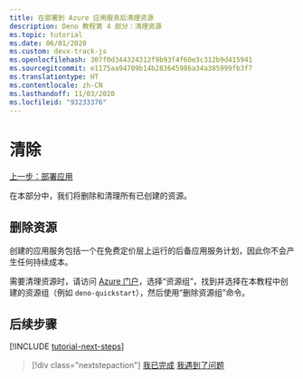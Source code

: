 ```yaml
---
title: 在部署到 Azure 应用服务后清理资源
description: Deno 教程第 4 部分：清理资源
ms.topic: tutorial
ms.date: 06/01/2020
ms.custom: devx-track-js
ms.openlocfilehash: 307f0d344324312f9b93f4f60e3c312b9d415941
ms.sourcegitcommit: e1175aa94709b14b283645986a34a385999fb3f7
ms.translationtype: HT
ms.contentlocale: zh-CN
ms.lasthandoff: 11/03/2020
ms.locfileid: "93233376"
---
```

# <a name="clean-up"></a>清除

[上一步：部署应用](tutorial-visual-studio-code-azure-app-service-deno-03.md)

在本部分中，我们将删除和清理所有已创建的资源。

## <a name="remove-your-resources"></a>删除资源

创建的应用服务包括一个在免费定价层上运行的后备应用服务计划，因此你不会产生任何持续成本。

需要清理资源时，请访问 [Azure 门户](https://portal.azure.com)，选择“资源组”，找到并选择在本教程中创建的资源组（例如 `deno-quickstart`），然后使用“删除资源组”命令。

## <a name="next-steps"></a>后续步骤

[!INCLUDE [tutorial-next-steps](includes/tutorial-next-steps.md)]

> [!div class="nextstepaction"]
> [我已完成](node-howto-deploy-web-app.md) [我遇到了问题](https://www.research.net/r/PWZWZ52?tutorial=deno-deployment-azureappservice&step=clean-up-resources)
